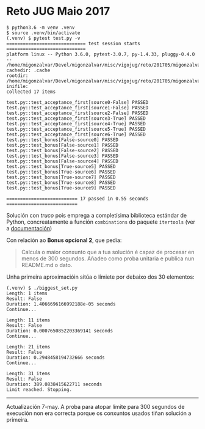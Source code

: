 Reto JUG Maio 2017
==================

```
$ python3.6 -m venv .venv
$ source .venv/bin/activate
(.venv) $ pytest test.py -v
============================= test session starts =============================
platform linux -- Python 3.6.0, pytest-3.0.7, py-1.4.33, pluggy-0.4.0 -- /home/migonzalvar/Devel/migonzalvar/misc/vigojug/reto/201705/migonzalvar/.venv/bin/python3.6
cachedir: .cache
rootdir: /home/migonzalvar/Devel/migonzalvar/misc/vigojug/reto/201705/migonzalvar, inifile:
collected 17 items

test.py::test_acceptance_first[source0-False] PASSED
test.py::test_acceptance_first[source1-False] PASSED
test.py::test_acceptance_first[source2-False] PASSED
test.py::test_acceptance_first[source3-True] PASSED
test.py::test_acceptance_first[source4-True] PASSED
test.py::test_acceptance_first[source5-True] PASSED
test.py::test_acceptance_first[source6-True] PASSED
test.py::test_bonus[False-source0] PASSED
test.py::test_bonus[False-source1] PASSED
test.py::test_bonus[False-source2] PASSED
test.py::test_bonus[False-source3] PASSED
test.py::test_bonus[False-source4] PASSED
test.py::test_bonus[True-source5] PASSED
test.py::test_bonus[True-source6] PASSED
test.py::test_bonus[True-source7] PASSED
test.py::test_bonus[True-source8] PASSED
test.py::test_bonus[True-source9] PASSED

========================== 17 passed in 0.55 seconds ==========================
```

Solución con _truco_ pois emprega a completísima biblioteca estándar de Python, concreatamente a función `combinations` do paquete `itertools` (ver a [documentación](https://docs.python.org/3/library/itertools.html#itertools.combinations))


Con relación ao **Bonus opcional 2**, que pedía:

> Calcula o maior conxunto que a tua solución é capaz de procesar en menos de 300 segundos. Añadeo como proba unitaria e publica nun README.md o dato.

Unha primeira aproximacióin sitúa o límiete por debaixo dos 30 elementos:

```
(.venv) $ ./biggest_set.py
Length: 1 items
Result: False
Duration: 1.4066696166992188e-05 seconds
Continue...

Length: 11 items
Result: False
Duration: 0.0007650852203369141 seconds
Continue...

Length: 21 items
Result: False
Duration: 0.2948458194732666 seconds
Continue...

Length: 31 items
Result: False
Duration: 389.0838415622711 seconds
Limit reached. Stopping.
```

----

Actualización 7-may. A proba para atopar límite para 300 segundos de execución non era correcta porque os conxuntos usados tiñan solución a primeira.
